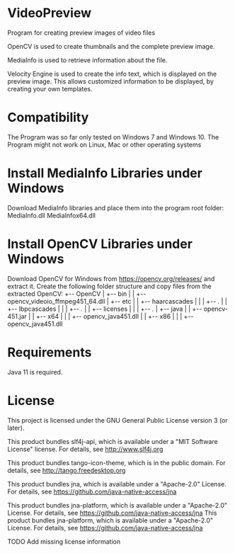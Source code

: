 # VideoPreview
Program for creating preview images of video files

OpenCV is used to create thumbnails and the complete preview image.

MediaInfo is used to retrieve information about the file.

Velocity Engine is used to create the info text, which is displayed on the preview image.
This allows customized information to be displayed, by creating your own templates.

# Compatibility
The Program was so far only tested on Windows 7 and Windows 10.
The Program might not work on Linux, Mac or other operating systems

# Install MediaInfo Libraries under Windows
Download MediaInfo libraries and place them into the program root folder:
MediaInfo.dll
MediaInfox64.dll

# Install OpenCV Libraries under Windows
Download OpenCV for Windows from https://opencv.org/releases/ and extract it.
Create the following folder structure and copy files from the extracted OpenCV:
+-- OpenCV
|   +-- bin
|   |   +-- opencv_videoio_ffmpeg451_64.dll
|   +-- etc
|   |   +-- haarcascades
|   |   |   +-- *.*
|   |   +-- lbpcascades
|   |   |   +-- *.*
|   |   +-- licenses
|   |   |   +-- *.*
|   +-- java
|   |   +-- opencv-451.jar
|   |   +-- x64
|   |   |   +-- opencv_java451.dll
|   |   +-- x86
|   |   |   +-- opencv_java451.dll

# Requirements
Java 11 is required.

# License
This project is licensed under the GNU General Public License version 3 (or later).

This product bundles slf4j-api, which is available under a "MIT Software License" license. For details, see http://www.slf4j.org

This product bundles tango-icon-theme, which is in the public domain. For details, see http://tango.freedesktop.org

This product bundles jna, which is available under a "Apache-2.0" License. For details, see https://github.com/java-native-access/jna

This product bundles jna-platform, which is available under a "Apache-2.0" License. For details, see https://github.com/java-native-access/jna
This product bundles jna-platform, which is available under a "Apache-2.0" License. For details, see https://github.com/java-native-access/jna

TODO Add missing license information
